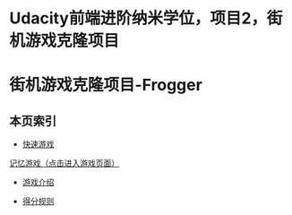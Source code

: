 Udacity前端进阶纳米学位，项目2，街机游戏克隆项目
=======
# 街机游戏克隆项目-Frogger

## <i class="icon-list"></i> 本页索引

* [快速游戏](#快速游戏)

[记忆游戏（点击进入游戏页面）](https://sansregret.github.io/udacity/project-two/index)

* [游戏介绍](#游戏介绍)


* [得分规则](#得分规则)
